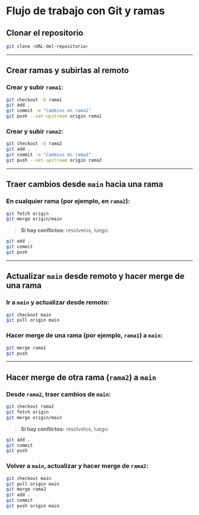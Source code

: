 # Flujo de trabajo con Git y ramas

##  Clonar el repositorio

```bash
git clone <URL-del-repositorio>
```

---

##  Crear ramas y subirlas al remoto

### Crear y subir `rama1`:

```bash
git checkout -b rama1
git add .
git commit -m "Cambios en rama1"
git push --set-upstream origin rama1
```

### Crear y subir `rama2`:

```bash
git checkout -b rama2
git add .
git commit -m "Cambios en rama2"
git push --set-upstream origin rama2
```

---

##  Traer cambios desde `main` hacia una rama

### En cualquier rama (por ejemplo, en `rama2`):

```bash
git fetch origin
git merge origin/main
```

>  **Si hay conflictos:** resolvelos, luego:

```bash
git add .
git commit
git push
```

---

##  Actualizar `main` desde remoto y hacer merge de una rama

### Ir a `main` y actualizar desde remoto:

```bash
git checkout main
git pull origin main
```

### Hacer merge de una rama (por ejemplo, `rama1`) a `main`:

```bash
git merge rama1
git push
```

---

##  Hacer merge de otra rama (`rama2`) a `main`

### Desde `rama2`, traer cambios de `main`:

```bash
git checkout rama2
git fetch origin
git merge origin/main
```

>  **Si hay conflictos:** resolvelos, luego:

```bash
git add .
git commit
git push
```

### Volver a `main`, actualizar y hacer merge de `rama2`:

```bash
git checkout main
git pull origin main
git merge rama2
git add .
git commit
git push origin main
```
